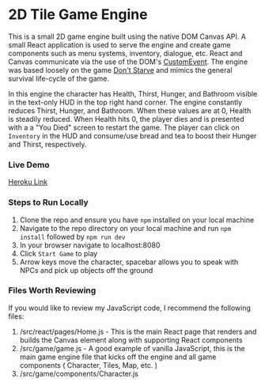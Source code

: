 # 2D Tile Game Engine

This is a small 2D game engine built using the native DOM Canvas API. A small React application is used to serve the engine and create game components such as menu systems, inventory, dialogue, etc. React and Canvas communicate via the use of the DOM's [CustomEvent](https://developer.mozilla.org/en-US/docs/Web/API/CustomEvent/CustomEvent). The engine was based loosely on the game [Don't Starve](https://www.klei.com/games/dont-starve) and mimics the general survival life-cycle of the game.

In this engine the character has Health, Thirst, Hunger, and Bathroom visible in the text-only HUD in the top right hand corner. The engine constantly reduces Thirst, Hunger, and Bathroom. When these values are at 0, Health is steadily reduced. When Health hits 0, the player dies and is presented with a a "You Died" screen to restart the game. The player can click on ```Inventory``` in the HUD and consume/use bread and tea to boost their Hunger and Thirst, respectively.

### Live Demo
[Heroku Link](https://jamietilegame.herokuapp.com)

### Steps to Run Locally
1. Clone the repo and ensure you have ```npm``` installed on your local machine
2. Navigate to the repo directory on your local machine and run ```npm install``` followed by ```npm run dev```
3. In your browser navigate to localhost:8080
4. Click ```Start Game``` to play
5. Arrow keys move the character, spacebar allows you to speak with NPCs and pick up objects off the ground

### Files Worth Reviewing
If you would like to review my JavaScript code, I recommend the following files:
1. /src/react/pages/Home.js - This is the main React page that renders and builds the Canvas element along with supporting React components
2. /src/game/game.js - A good example of vanilla JavaScript, this is the main game engine file that kicks off the engine and all game components ( Character, Tiles, Map, etc. )
3. /src/game/components/Character.js
